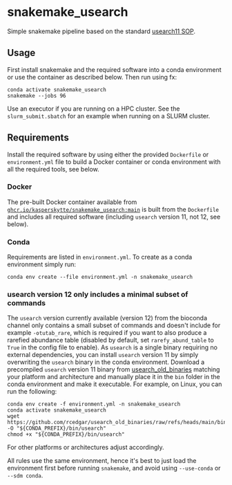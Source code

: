 # snakemake_usearch
Simple snakemake pipeline based on the standard [usearch11 SOP](https://drive5.com/usearch/manual/uparse_pipeline.html).

## Usage
First install snakemake and the required software into a conda environment or use the container as described below. Then run using fx:
```
conda activate snakemake_usearch
snakemake --jobs 96
```

Use an executor if you are running on a HPC cluster. See the `slurm_submit.sbatch` for an example when running on a SLURM cluster.

## Requirements
Install the required software by using either the provided `Dockerfile` or `environment.yml` file to build a Docker container or conda environment with all the required tools, see below.

### Docker
The pre-built Docker container available from [`ghcr.io/kasperskytte/snakemake_usearch:main`](https://github.com/KasperSkytte/snakemake_usearch/pkgs/container/snakemake_usearch) is built from the `Dockerfile` and includes all required software (including `usearch` version 11, not 12, see below).

### Conda
Requirements are listed in `environment.yml`. To create as a conda environment simply run:
```
conda env create --file environment.yml -n snakemake_usearch
```

### usearch version 12 only includes a minimal subset of commands
The `usearch` version currently available (version 12) from the bioconda channel only contains a small subset of commands and doesn't include for example `-otutab_rare`, which is required if you want to also produce a rarefied abundance table (disabled by default, set `rarefy_abund_table` to `True` in the config file to enable). As `usearch` is a single binary requiring no external dependencies, you can install `usearch` version 11 by simply overwriting the `usearch` binary in the conda environment. Download a precompiled `usearch` version 11 binary from [usearch_old_binaries](https://github.com/rcedgar/usearch_old_binaries/) matching your platform and architecture and manually place it in the `bin` folder in the conda environment and make it executable. For example, on Linux, you can run the following:

```
conda env create -f environment.yml -n snakemake_usearch
conda activate snakemake_usearch
wget https://github.com/rcedgar/usearch_old_binaries/raw/refs/heads/main/bin/usearch11.0.667_i86linux64 -O "${CONDA_PREFIX}/bin/usearch"
chmod +x "${CONDA_PREFIX}/bin/usearch"
```

For other platforms or architectures adjust accordingly.

All rules use the same environment, hence it's best to just load the environment first before running `snakemake`, and avoid using `--use-conda` or `--sdm conda`.
